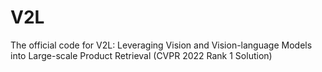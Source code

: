 # V2L
The official code for V2L: Leveraging Vision and Vision-language Models into Large-scale Product Retrieval (CVPR 2022 Rank 1 Solution)
